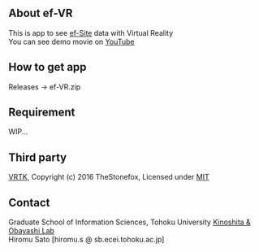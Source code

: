 ## About ef-VR
This is app to see [ef-Site](http://service.pdbj.org/eF-site/) data with Virtual Reality  
You can see demo movie on [YouTube](https://www.youtube.com/channel/UCmdW1BnFFjxUAdUK1jUqcDg)

## How to get app
Releases -> ef-VR.zip

## Requirement
WIP...

## Third party
[VRTK](https://github.com/thestonefox/VRTK), Copyright (c) 2016 TheStonefox, Licensed under [MIT](https://github.com/thestonefox/VRTK/blob/master/LICENSE)

## Contact
Graduate School of Information Sciences, Tohoku University [Kinoshita & Obayashi Lab](http://www.sb.ecei.tohoku.ac.jp/index-en.html)  
Hiromu Sato [hiromu.s @ sb.ecei.tohoku.ac.jp]
